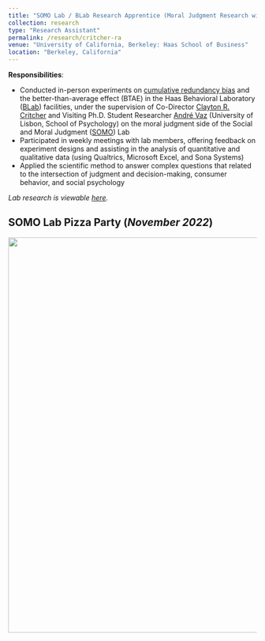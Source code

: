 ```yaml
---
title: "SOMO Lab / BLab Research Apprentice (Moral Judgment Research with Co-Director Clayton R. Critcher) (_January 2022 - December 2022_)"
collection: research
type: "Research Assistant"
permalink: /research/critcher-ra
venue: "University of California, Berkeley: Haas School of Business"
location: "Berkeley, California"
---
```


__Responsibilities__:
- Conducted in-person experiments on [cumulative redundancy bias](https://www.researchgate.net/publication/364098141_A_Watched_Pot_Seems_Slow_to_Boil_Why_Frequent_Monitoring_Decreases_Perception_of_Progress) and the better-than-average effect (BTAE) in the Haas Behavioral Laboratory ([BLab](https://haas.berkeley.edu/behavioral-lab/)) facilities, under the supervision of Co-Director [Clayton R. Critcher](http://claytoncritcher.squarespace.com/) and Visiting Ph.D. Student Researcher [André Vaz](https://www.researchgate.net/profile/Andre-Vaz-9) (University of Lisbon, School of Psychology) on the moral judgment side of the Social and Moral Judgment ([SOMO](https://www.somolab.org/)) Lab
- Participated in weekly meetings with lab members, offering feedback on experiment designs and assisting in the analysis of quantitative and qualitative data (using Qualtrics, Microsoft Excel, and Sona Systems)
- Applied the scientific method to answer complex questions that related to the intersection of judgment and decision-making, consumer behavior, and social psychology

_Lab research is viewable [here](https://www.somolab.org/overview)._

## SOMO Lab Pizza Party (_November 2022_)
<img width="800" src="https://user-images.githubusercontent.com/100865459/210119562-c39d0d8e-0de4-4482-87be-8bd713eb4689.jpeg">
